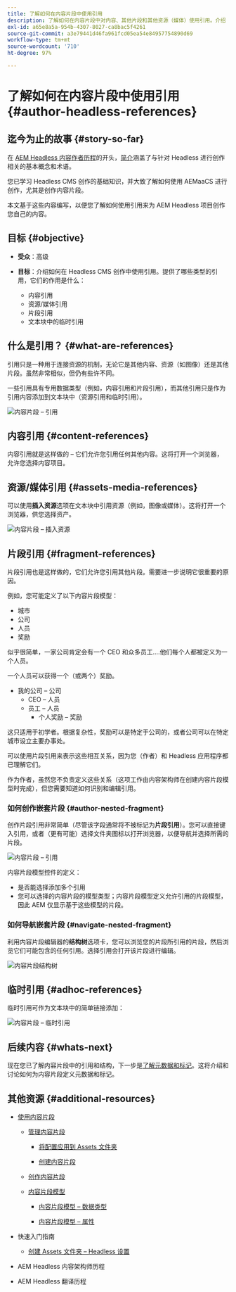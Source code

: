 ```yaml
---
title: 了解如何在内容片段中使用引用
description: 了解如何在内容片段中对内容、其他片段和其他资源（媒体）使用引用。介绍 Headless CMS 创作的嵌套片段的必要性和机制。
exl-id: a65e8a5a-954b-4307-8027-ca8bac5f4261
source-git-commit: a3e79441d46fa961fcd05ea54e84957754890d69
workflow-type: tm+mt
source-wordcount: '710'
ht-degree: 97%

---
```


# 了解如何在内容片段中使用引用 {#author-headless-references}

## 迄今为止的故事 {#story-so-far}

在 [AEM Headless 内容作者历程](overview.md)的开头，[简介](introduction.md)涵盖了与针对 Headless 进行创作相关的基本概念和术语。

您已学习 Headless CMS 创作的基础知识，并大致了解如何使用 AEMaaCS 进行创作，尤其是创作内容片段。

本文基于这些内容编写，以便您了解如何使用引用来为 AEM Headless 项目创作您自己的内容。

## 目标 {#objective}

* **受众**：高级
* **目标**：介绍如何在 Headless CMS 创作中使用引用。提供了哪些类型的引用，它们的作用是什么：

   * 内容引用
   * 资源/媒体引用
   * 片段引用
   * 文本块中的临时引用

## 什么是引用？ {#what-are-references}

引用只是一种用于连接资源的机制，无论它是其他内容、资源（如图像）还是其他片段。虽然非常相似，但仍有些许不同。

一些引用具有专用数据类型（例如，内容引用和片段引用），而其他引用只是作为引用内容添加到文本块中（资源引用和临时引用）。

![内容片段 – 引用](/help/sites-cloud/administering/content-fragments/assets/cf-authoring-overview.png)

## 内容引用 {#content-references}

内容引用就是这样做的 – 它们允许您引用任何其他内容。这将打开一个浏览器，允许您选择内容项目。

## 资源/媒体引用 {#assets-media-references}

可以使用&#x200B;**插入资源**&#x200B;选项在文本块中引用资源（例如，图像或媒体）。这将打开一个浏览器，供您选择资产。

![内容片段 – 插入资源](/help/journey-headless/author/assets/headless-journey-author-references-02.png)

## 片段引用 {#fragment-references}

片段引用也是这样做的，它们允许您引用其他片段。需要进一步说明它很重要的原因。

例如，您可能定义了以下内容片段模型：

* 城市
* 公司
* 人员
* 奖励

似乎很简单，一家公司肯定会有一个 CEO 和众多员工....他们每个人都被定义为一个人员。

一个人员可以获得一个（或两个）奖励。

* 我的公司 – 公司
   * CEO – 人员
   * 员工 – 人员
      * 个人奖励 – 奖励

这只适用于初学者。根据复杂性，奖励可以是特定于公司的，或者公司可以在特定城市设立主要办事处。

可以使用片段引用来表示这些相互关系，因为您（作者）和 Headless 应用程序都已理解它们。

作为作者，虽然您不负责定义这些关系（这项工作由内容架构师在创建内容片段模型时完成），但您需要知道如何识别和编辑引用。

<!--
![Content Modeling with Content Fragments](/help/journey-headless/developer/assets/headless-modeling-01.png "Content Modeling with Content Fragments")
-->

### 如何创作嵌套片段 {#author-nested-fragment}

创作片段引用非常简单（尽管该字段通常将不被标记为&#x200B;**片段引用**）。您可以直接键入引用，或者（更有可能）选择文件夹图标以打开浏览器，以便导航并选择所需的片段。

![内容片段 – 引用](/help/journey-headless/author/assets/headless-journey-author-references-03.png)

内容片段模型控件的定义：

* 是否能选择添加多个引用
* 您可以选择的内容片段的模型类型；内容片段模型定义允许引用的片段模型，因此 AEM 仅显示基于这些模型的片段。

### 如何导航嵌套片段 {#navigate-nested-fragment}

利用内容片段编辑器的&#x200B;**结构树**&#x200B;选项卡，您可以浏览您的片段所引用的片段，然后浏览它们可能包含的任何引用。选择引用会打开该片段进行编辑。

![内容片段结构树](/help/sites-cloud/administering/content-fragments/assets/cf-authoring-structure-tree.png)

## 临时引用 {#adhoc-references}

临时引用可作为文本块中的简单链接添加：

![内容片段 – 临时引用](/help/journey-headless/author/assets/headless-journey-author-references-04.png)

## 后续内容 {#whats-next}

现在您已了解内容片段中的引用和结构，下一步是[了解元数据和标记](metadata-tagging.md)。这将介绍和讨论如何为内容片段定义元数据和标记。

## 其他资源 {#additional-resources}

* [使用内容片段](/help/sites-cloud/administering/content-fragments/overview.md)

   * [管理内容片段](/help/sites-cloud/administering/content-fragments/managing.md)

      * [将配置应用到 Assets 文件夹](/help/sites-cloud/administering/content-fragments/setup.md#apply-the-configuration-to-your-folder)

      * [创建内容片段](/help/sites-cloud/administering/content-fragments/managing.md#creating-a-content-fragment)

   * [创作内容片段](/help/sites-cloud/administering/content-fragments/authoring.md)

   * [内容片段模型](/help/sites-cloud/administering/content-fragments/content-fragment-models.md)

      * [内容片段模型 – 数据类型](/help/sites-cloud/administering/content-fragments/content-fragment-models.md#data-types)

      * [内容片段模型 – 属性](/help/sites-cloud/administering/content-fragments/content-fragment-models.md#properties)

* 快速入门指南
   * [创建 Assets 文件夹 – Headless 设置](/help/headless/setup/create-assets-folder.md)

* AEM Headless 内容架构师历程

* AEM Headless 翻译历程
